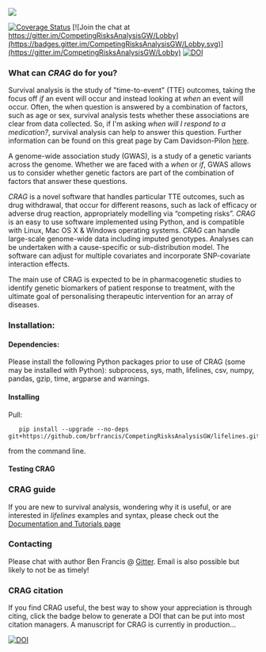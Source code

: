 
![](https://i.imgur.com/wWIRzgA.png)

[![Coverage Status](https://coveralls.io/repos/github/brfrancis/CompetingRisksAnalysisGW/badge.svg?branch=master)](https://coveralls.io/github/brfrancis/CompetingRisksAnalysisGW?branch=master)
[![Join the chat at https://gitter.im/CompetingRisksAnalysisGW/Lobby](https://badges.gitter.im/CompetingRisksAnalysisGW/Lobby.svg)](https://gitter.im/CompetingRisksAnalysisGW/Lobby)
[![DOI](https://zenodo.org/badge/110241944.svg)](https://zenodo.org/badge/latestdoi/110241944)

### What can *CRAG* do for you? 

Survival analysis is the study of "time-to-event" (TTE) outcomes, taking the focus off *if* an event will occur and instead looking at *when* an event will occur. Often, the when question is answered by a combination of factors, such as age or sex, survival analysis tests whether these associations are clear from data collected. So, if I'm asking *when will I respond to a medication?*, survival analysis can help to answer this question. Further information can be found on this great page by Cam Davidson-Pilon [here](http://lifelines.readthedocs.org/en/latest/Survival%20Analysis%20intro.html).

A genome-wide association study (GWAS), is a study of a genetic variants across the genome. Whether we are faced with a *when* or *if*, GWAS allows us to consider whether genetic factors are part of the combination of factors that answer these questions. 

*CRAG* is a novel software that handles particular TTE outcomes, such as drug withdrawal, that occur for different reasons, such as lack of efficacy or adverse drug reaction, appropriately modelling via “competing risks”. 
*CRAG* is an easy to use software implemented using Python, and is compatible with Linux, Mac OS X & Windows operating systems. *CRAG* can handle large-scale genome-wide data including imputed genotypes. Analyses can be undertaken with a cause-specific or sub-distribution model. The software can adjust for multiple covariates and incorporate SNP-covariate interaction effects.

The main use of CRAG is expected to be in pharmacogenetic studies to identify genetic biomarkers of patient response to treatment, with the ultimate goal of personalising therapeutic intervention for an array of diseases.

### Installation:
#### Dependencies:

Please install the following  Python packages prior to use of CRAG (some may be installed with Python): subprocess, sys, math, lifelines, csv, numpy, pandas, gzip, time, argparse and warnings.

#### Installing

Pull:

       pip install --upgrade --no-deps git+https://github.com/brfrancis/CompetingRisksAnalysisGW/lifelines.git

from the command line.

#### Testing CRAG


### CRAG guide

If you are new to survival analysis, wondering why it is useful, or are interested in *lifelines* examples and syntax,
please check out the [Documentation and Tutorials page](http://lifelines.readthedocs.org/en/latest/index.html)


### Contacting
Please chat with author Ben Francis @ [Gitter](https://gitter.im/CompetingRisksAnalysisGW/Lobby). Email is also possible but likely to not be as timely!


### CRAG citation

If you find CRAG useful, the best way to show your appreciation is through citing, click the badge below to generate a DOI that can be put into most citation managers. A manuscript for CRAG is currently in production...

 [![DOI](https://zenodo.org/badge/110241944.svg)](https://zenodo.org/badge/latestdoi/110241944)
